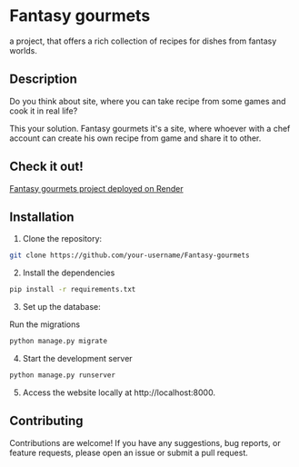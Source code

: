 # Fantasy gourmets
a project, that offers a rich collection of recipes for dishes from fantasy worlds.

## Description

Do you think about site, where you can take recipe from some games and cook it in real life?

This your solution. Fantasy gourmets it's a site, where whoever with a chef account can create his own recipe from game and share it to other.

## Check it out!
[Fantasy gourmets project deployed on Render](fantasy-gourmets.onrender.com)
## Installation

1. Clone the repository:

```bash
git clone https://github.com/your-username/Fantasy-gourmets
```

2. Install the dependencies

```bash
pip install -r requirements.txt
```
3. Set up the database:

Run the migrations

```bash
python manage.py migrate
```
4. Start the development server
```bash
python manage.py runserver
```
5. Access the website locally at http://localhost:8000.

## Contributing

Contributions are welcome! If you have any suggestions, bug reports, or feature requests, please open an issue or submit a pull request.


